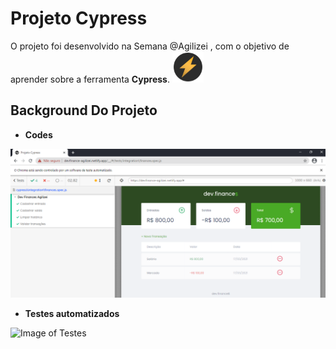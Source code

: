 # Projeto Cypress

O projeto foi desenvolvido na Semana @Agilizei , com o objetivo de aprender sobre a ferramenta **Cypress**. 
<img src="images/logo-agilizei.png" width="50">


## Background Do Projeto 

* **Codes**

![Image of Codes](images/projeto-cypress.png)

* **Testes automatizados**

![Image of Testes](image-web-colaborador.png)


### 

